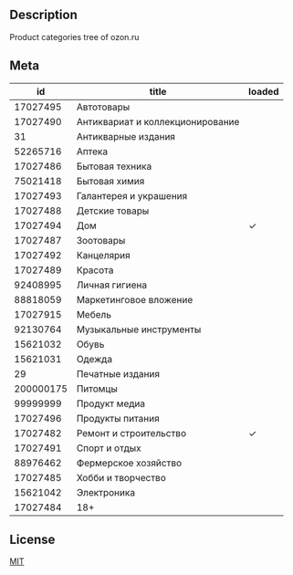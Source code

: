 ## Description

Product categories tree of ozon.ru

## Meta

| id        | title                            | loaded |
|-----------|----------------------------------|--------|
| 17027495  | Автотовары                       |        |
| 17027490  | Антиквариат и коллекционирование |        |
| 31        | Антикварные издания              |        |
| 52265716  | Аптека                           |        |
| 17027486  | Бытовая техника                  |        |
| 75021418  | Бытовая химия                    |        |
| 17027493  | Галантерея и украшения           |        |
| 17027488  | Детские товары                   |        |
| 17027494  | Дом                              | ✓      |
| 17027487  | Зоотовары                        |        |
| 17027492  | Канцелярия                       |        |
| 17027489  | Красота                          |        |
| 92408995  | Личная гигиена                   |        |
| 88818059  | Маркетинговое вложение           |        |
| 17027915  | Мебель                           |        |
| 92130764  | Музыкальные инструменты          |        |
| 15621032  | Обувь                            |        |
| 15621031  | Одежда                           |        |
| 29        | Печатные издания                 |        |
| 200000175 | Питомцы                          |        |
| 99999999  | Продукт медиа                    |        |
| 17027496  | Продукты питания                 |        |
| 17027482  | Ремонт и строительство           | ✓      |
| 17027491  | Спорт и отдых                    |        |
| 88976462  | Фермерское хозяйство             |        |
| 17027485  | Хобби и творчество               |        |
| 15621042  | Электроника                      |        |
| 17027484  | 18+                              |        |

## License

[MIT](./LICENSE)